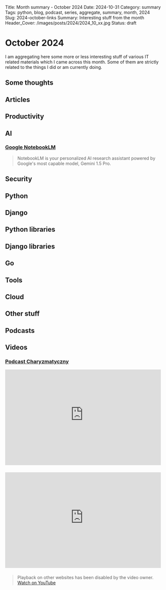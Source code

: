 Title: Month summary - October 2024
Date: 2024-10-31
Category: summary
Tags: python, blog, podcast, series, aggregate, summary, month, 2024
Slug: 2024-october-links
Summary: Interesting stuff from the month
Header_Cover: /images/posts/2024/2024_10_xx.jpg
Status: draft

# October 2024

I am aggregating here some more or less interesting stuff of various IT related materials which I came across this month.
Some of them are strictly related to the things I did or am currently doing.

## Some thoughts

## Articles

## Productivity

## AI

### [Google NotebookLM](https://notebooklm.google/)

> NotebookLM is your personalized AI research assistant powered by Google's most capable model, Gemini 1.5 Pro.

## Security

## Python

## Django

## Python libraries

## Django libraries

## Go

## Tools

## Cloud

## Other stuff

## Podcasts

## Videos

### [Podcast Charyzmatyczny](https://www.youtube.com/watch?v=VKynJ6ZtLsY)

<div class="videoWrapper" style="height:0; padding-bottom:56.25%; padding-top:25px; position:relative" height="0">
    <iframe style="position:absolute; top:0; width:100%" height="100%" width="100%" src="https://www.youtube-nocookie.com/embed/VKynJ6ZtLsY" frameborder="0" allow="accelerometer; autoplay; encrypted-media; gyroscope; picture-in-picture" allowfullscreen></iframe>
</div>

### [](https://www.youtube.com/watch?v=VIDEO_ID)

<div class="videoWrapper" style="height:0; padding-bottom:56.25%; padding-top:25px; position:relative" height="0">
    <iframe style="position:absolute; top:0; width:100%" height="100%" width="100%" src="https://www.youtube-nocookie.com/embed/VIDEO_ID" frameborder="0" allow="accelerometer; autoplay; encrypted-media; gyroscope; picture-in-picture" allowfullscreen></iframe>
</div>

### [](https://www.youtube.com/watch?v=VIDEO_ID)

> Playback on other websites has been disabled by the video owner. [Watch on YouTube](https://www.youtube.com/watch?v=VIDEO_ID)
